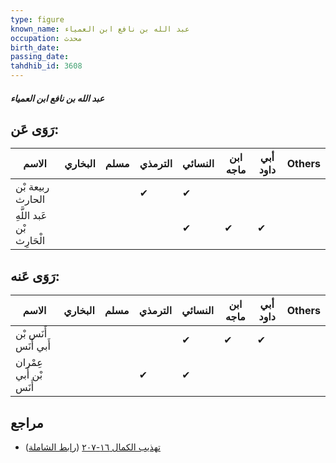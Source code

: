 ```yaml
---
type: figure
known_name: عبد الله بن نافع ابن العمياء
occupation: محدث
birth_date:
passing_date:
tahdhib_id: 3608
---
```

##### عبد الله بن نافع ابن العمياء

## رَوَى عَن:
| الاسم                      | البخاري | مسلم | الترمذي | النسائي | ابن ماجه | أبي داود | Others |
| -------------------------- | ------- | ---- | ------- | ------- | -------- | -------- | ------ |
| ربيعة بْن الحارث           |         |      | ✔       | ✔       |          |          |        |
| عَبد اللَّهِ بْن الْحَارِث |         |      |         | ✔       | ✔        | ✔        |        |
## رَوَى عَنه:
| الاسم                  | البخاري | مسلم | الترمذي | النسائي | ابن ماجه | أبي داود | Others |
| ---------------------- | ------- | ---- | ------- | ------- | -------- | -------- | ------ |
| أَنَس بْن أَبي أَنَس   |         |      |         | ✔       | ✔        | ✔        |        |
| عِمْران بْن أَبي أَنَس |         |      | ✔       | ✔       |          |          |        |
## مراجع
- [تهذيب الكمال ١٦-٢٠٧](obsidian://open?vault=Tahdhib-al-Kamal&file=Figures/٣٦٠٨-عبد%20الله%20بن%20نافع%20ابن%20العمياء) ([رابط الشاملة](https://shamela.ws/book/3722/8200))